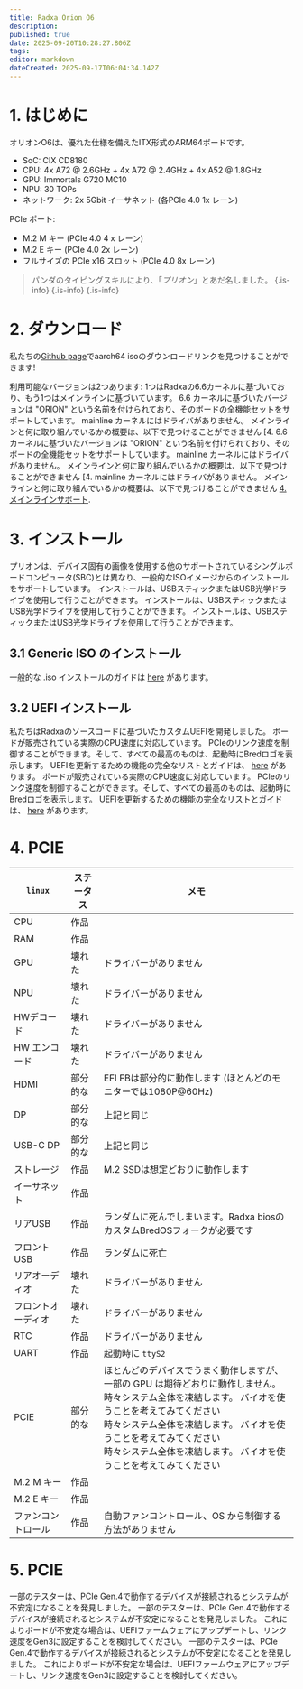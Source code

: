 ```yaml
---
title: Radxa Orion O6
description:
published: true
date: 2025-09-20T10:28:27.806Z
tags:
editor: markdown
dateCreated: 2025-09-17T06:04:34.142Z
---
```


# 1. はじめに

オリオンO6は、優れた仕様を備えたITX形式のARM64ボードです。

- SoC: CIX CD8180
- CPU: 4x A72 @ 2.6GHz + 4x A72 @ 2.4GHz + 4x A52 @ 1.8GHz
- GPU: Immortals G720 MC10
- NPU: 30 TOPs
- ネットワーク: 2x 5Gbit イーサネット (各PCIe 4.0 1x レーン)

PCIe ポート:

- M.2 M キー (PCIe 4.0 4 x レーン)
- M.2 E キー (PCIe 4.0 2x レーン)
- フルサイズの PCIe x16 スロット (PCIe 4.0 8x レーン)

> パンダのタイピングスキルにより、「_プリオン_」とあだ名しました。
> {.is-info}
> {.is-info}
> {.is-info}

# 2. ダウンロード

私たちの[Github page](https://github.com/BredOS/bredos-iso/releases/latest)でaarch64 isoのダウンロードリンクを見つけることができます!

利用可能なバージョンは2つあります: 1つはRadxaの6.6カーネルに基づいており、もう1つはメインラインに基づいています。
6.6 カーネルに基づいたバージョンは "ORION" という名前を付けられており、そのボードの全機能セットをサポートしています。
mainline カーネルにはドライバがありません。 メインラインと何に取り組んでいるかの概要は、以下で見つけることができません [4.
6.6 カーネルに基づいたバージョンは "ORION" という名前を付けられており、そのボードの全機能セットをサポートしています。
mainline カーネルにはドライバがありません。 メインラインと何に取り組んでいるかの概要は、以下で見つけることができません [4.
mainline カーネルにはドライバがありません。 メインラインと何に取り組んでいるかの概要は、以下で見つけることができません [4. メインラインサポート](#h-4-mainline-support).

# 3. インストール

プリオンは、デバイス固有の画像を使用する他のサポートされているシングルボードコンピュータ(SBC)とは異なり、一般的なISOイメージからのインストールをサポートしています。 インストールは、USBスティックまたはUSB光学ドライブを使用して行うことができます。 インストールは、USBスティックまたはUSB光学ドライブを使用して行うことができます。 インストールは、USBスティックまたはUSB光学ドライブを使用して行うことができます。

## 3.1 Generic ISO のインストール

一般的な .iso インストールのガイドは [here](/install/Installation-with-ISO) があります。

## 3.2 UEFI インストール

私たちはRadxaのソースコードに基づいたカスタムUEFIを開発しました。 ボードが販売されている実際のCPU速度に対応しています。 PCIeのリンク速度を制御することができます。そして、すべての最高のものは、起動時にBredロゴを表示します。 UEFIを更新するための機能の完全なリストとガイドは、 [here](/radxa-orion-o6/prion-uefi-installation) があります。 ボードが販売されている実際のCPU速度に対応しています。 PCIeのリンク速度を制御することができます。そして、すべての最高のものは、起動時にBredロゴを表示します。 UEFIを更新するための機能の完全なリストとガイドは、 [here](/radxa-orion-o6/prion-uefi-installation) があります。

# 4. PCIE

| `linux`                  | ステータス | メモ                                                                                                                                                                 |
| ------------------------ | ----- | ------------------------------------------------------------------------------------------------------------------------------------------------------------------ |
| CPU                      | 作品    |                                                                                                                                                                    |
| RAM                      | 作品    |                                                                                                                                                                    |
| GPU                      | 壊れた   | ドライバーがありません                                                                                                                                                        |
| NPU                      | 壊れた   | ドライバーがありません                                                                                                                                                        |
| HWデコード                   | 壊れた   | ドライバーがありません                                                                                                                                                        |
| HW エンコード                 | 壊れた   | ドライバーがありません                                                                                                                                                        |
| HDMI                     | 部分的な  | EFI FBは部分的に動作します (ほとんどのモニターでは1080P@60Hz)                                                                                           |
| DP                       | 部分的な  | 上記と同じ                                                                                                                                                              |
| USB-C DP                 | 部分的な  | 上記と同じ                                                                                                                                                              |
| ストレージ                    | 作品    | M.2 SSDは想定どおりに動作します                                                                                                                                |
| イーサネット                   | 作品    |                                                                                                                                                                    |
| リアUSB                    | 作品    | ランダムに死んでしまいます。Radxa biosのカスタムBredOSフォークが必要です                                                                                                                       |
| フロント USB                 | 作品    | ランダムに死亡                                                                                                                                                            |
| リアオーディオ                  | 壊れた   | ドライバーがありません                                                                                                                                                        |
| フロントオーディオ                | 壊れた   | ドライバーがありません                                                                                                                                                        |
| RTC                      | 作品    | ドライバーがありません                                                                                                                                                        |
| UART                     | 作品    | 起動時に `ttyS2`                                                                                                                                                       |
| PCIE                     | 部分的な  | ほとんどのデバイスでうまく動作しますが、一部の GPU は期待どおりに動作しません。 <br> 時々システム全体を凍結します。 バイオを使うことを考えてみてください <br> 時々システム全体を凍結します。 バイオを使うことを考えてみてください <br> 時々システム全体を凍結します。 バイオを使うことを考えてみてください |
| M.2 M キー | 作品    |                                                                                                                                                                    |
| M.2 E キー | 作品    |                                                                                                                                                                    |
| ファンコントロール                | 作品    | 自動ファンコントロール、OS から制御する方法がありません                                                                                                                                      |

# 5. PCIE

一部のテスターは、PCIe Gen.4で動作するデバイスが接続されるとシステムが不安定になることを発見しました。 一部のテスターは、PCIe Gen.4で動作するデバイスが接続されるとシステムが不安定になることを発見しました。 これによりボードが不安定な場合は、UEFIファームウェアにアップデートし、リンク速度をGen3に設定することを検討してください。 一部のテスターは、PCIe Gen.4で動作するデバイスが接続されるとシステムが不安定になることを発見しました。 これによりボードが不安定な場合は、UEFIファームウェアにアップデートし、リンク速度をGen3に設定することを検討してください。